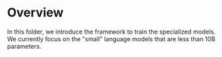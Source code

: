 # Overview

In this folder, we introduce the framework to train the specialized models. We currently focus on the "small" language models that are less than 10B parameters. 